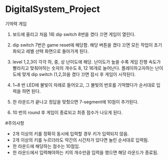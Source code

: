 # DigitalSystem_Project

기억력 게임

1. 보드에 올리고 처음 1회 dip switch 8번을 켰다 끄면 게임이 열린다.

2. dip switch 7번은 game reset에 해당함. 해당 버튼을 켰다 끄면 모든 작업이 초기화되고 레벨 선택 
   화면으로 돌아가게 된다.

3. level 1,2,3이 각각 하, 중, 상 난이도에 해당. 난이도가 높을 수록 게임 진행 속도가 빨라지고 
   맞춰야하는 숫자의 개수도 8, 12 16개로 늘어난다.
   플레이하고자하는 난이도에 맞게 dip switch (1,2,3)을 켰다 끄면 잠시 후 게임이 시작된다.

4. 1~8 번 LED에 불빛이 차례로 들어오고, 그 불빛의 번호를 
   기억했다가 순서대로 입력을 하면 된다.

5. 한 라운드가 끝나고 정답을 맞췄으면 7-segment에 10점이 추가된다.

6. 10 번의 round 후 게임이 종료되고 최종 점수가 나오게 된다.


#주의사항
  - 2개 이상의 키를 정확히 동시에 입력할 경우 키가 입력되지 않음.
  - 2개 이상의 키를 누르더라도 약간의 시간차가 있다면 눌린 순서대로 입력됨.
  - 한 라운드에 해당하는 점수는 10점임.
  - 한 라운드에서 입력해야하는 키의 개수만큼 입력을 했으면 해당 라운드가 종료됨.
